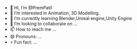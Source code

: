 - 👋 Hi, I’m @PremPatil
- 👀 I’m interested in Animation, 3D Modelling.
- 🌱 I’m currently learning Blender,Unreal engine,Unity Engine
- 💞️ I’m looking to collaborate on ...
- 📫 How to reach me ...
- 😄 Pronouns: ...
- ⚡ Fun fact: ...

<!---
Baconboi696/Baconboi696 is a ✨ special ✨ repository because its `README.md` (this file) appears on your GitHub profile.
You can click the Preview link to take a look at your changes.
--->
